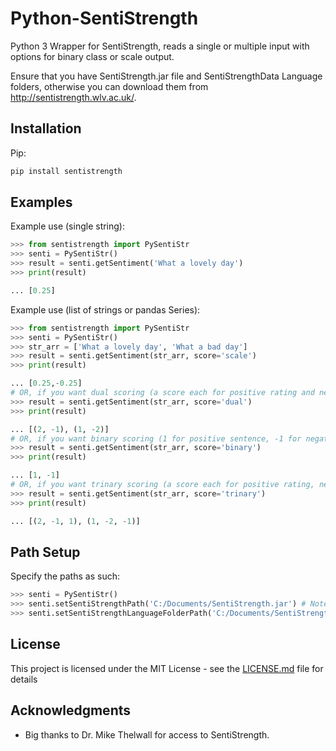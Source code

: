 # Python-SentiStrength
Python 3 Wrapper for SentiStrength, reads a single or multiple input with options for binary class or scale output.

Ensure that you have SentiStrength.jar file and SentiStrengthData Language folders, otherwise you can download them from http://sentistrength.wlv.ac.uk/.

## Installation

Pip:

```sh
pip install sentistrength
```


## Examples

Example use (single string):

```python
>>> from sentistrength import PySentiStr
>>> senti = PySentiStr()
>>> result = senti.getSentiment('What a lovely day')
>>> print(result)

... [0.25]
```


Example use (list of strings or pandas Series):

```python
>>> from sentistrength import PySentiStr
>>> senti = PySentiStr()
>>> str_arr = ['What a lovely day', 'What a bad day']
>>> result = senti.getSentiment(str_arr, score='scale')
>>> print(result)

... [0.25,-0.25]
# OR, if you want dual scoring (a score each for positive rating and negative rating)
>>> result = senti.getSentiment(str_arr, score='dual')
>>> print(result)

... [(2, -1), (1, -2)]
# OR, if you want binary scoring (1 for positive sentence, -1 for negative sentence)
>>> result = senti.getSentiment(str_arr, score='binary')
>>> print(result)

... [1, -1]
# OR, if you want trinary scoring (a score each for positive rating, negative rating and neutral rating)
>>> result = senti.getSentiment(str_arr, score='trinary')
>>> print(result)

... [(2, -1, 1), (1, -2, -1)]
```

## Path Setup

Specify the paths as such:

```python
>>> senti = PySentiStr()
>>> senti.setSentiStrengthPath('C:/Documents/SentiStrength.jar') # Note: Provide absolute path instead of relative path
>>> senti.setSentiStrengthLanguageFolderPath('C:/Documents/SentiStrengthData/') # Note: Provide absolute path instead of relative path
```

## License

This project is licensed under the MIT License - see the [LICENSE.md](LICENSE.md) file for details

## Acknowledgments

* Big thanks to Dr. Mike Thelwall for access to SentiStrength.
